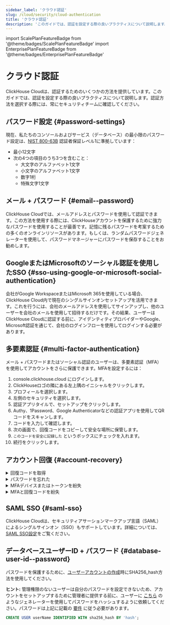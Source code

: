 ```yaml
---
sidebar_label: 'クラウド認証'
slug: /cloud/security/cloud-authentication
title: 'クラウド認証'
description: 'このガイドでは、認証を設定する際の良いプラクティスについて説明します。'
---
```


import ScalePlanFeatureBadge from '@theme/badges/ScalePlanFeatureBadge'
import EnterprisePlanFeatureBadge from '@theme/badges/EnterprisePlanFeatureBadge'


# クラウド認証

ClickHouse Cloudは、認証するためのいくつかの方法を提供しています。このガイドでは、認証を設定する際の良いプラクティスについて説明します。認証方法を選択する際には、常にセキュリティチームに確認してください。

## パスワード設定 {#password-settings}

現在、私たちのコンソールおよびサービス（データベース）の最小限のパスワード設定は、[NIST 800-63B](https://pages.nist.gov/800-63-3/sp800-63b.html#sec4) 認証者保証レベル1に準拠しています：
- 最小12文字
- 次の4つの項目のうち3つを含むこと：
   - 大文字のアルファベット1文字
   - 小文字のアルファベット1文字
   - 数字1桁
   - 特殊文字1文字

## メール + パスワード {#email--password}

ClickHouse Cloudでは、メールアドレスとパスワードを使用して認証できます。この方法を使用する際には、ClickHouseアカウントを保護するために強力なパスワードを使用することが最善です。記憶に残るパスワードを考案するための多くのオンラインリソースがあります。もしくは、ランダムパスワードジェネレーターを使用して、パスワードマネージャーにパスワードを保存することをお勧めします。

## GoogleまたはMicrosoftのソーシャル認証を使用したSSO {#sso-using-google-or-microsoft-social-authentication}

会社がGoogle WorkspaceまたはMicrosoft 365を使用している場合、ClickHouse Cloud内で現在のシングルサインオンセットアップを活用できます。これを行うには、会社のメールアドレスを使用してサインアップし、他のユーザーを会社のメールを使用して招待するだけです。その結果、ユーザーはClickHouse Cloudに認証する前に、アイデンティティプロバイダーやGoogle、Microsoft認証を通じて、会社のログインフローを使用してログインする必要があります。

## 多要素認証 {#multi-factor-authentication}

メール + パスワードまたはソーシャル認証のユーザーは、多要素認証（MFA）を使用してアカウントをさらに保護できます。MFAを設定するには：
1. console.clickhouse.cloud にログインします。
2. ClickHouseロゴの隣にある左上隅のイニシャルをクリックします。
3. プロフィールを選択します。
4. 左側のセキュリティを選択します。
5. 認証アプリタイルで、セットアップをクリックします。
6. Authy、1Password、Google Authenticatorなどの認証アプリを使用してQRコードをスキャンします。
7. コードを入力して確認します。
8. 次の画面で、回復コードをコピーして安全な場所に保管します。
9. `このコードを安全に記録した` というボックスにチェックを入れます。
10. 続行をクリックします。
    
## アカウント回復 {#account-recovery}

<details> 
   <summary>回復コードを取得</summary>

   以前にMFAに登録したが、回復コードを作成しなかったか、紛失した場合は、以下の手順に従って新しい回復コードを取得します：
   1. https://console.clickhouse.cloud にアクセスします。
   2. 資格情報とMFAでサインインします。
   3. 左上隅にあるプロフィールに移動します。
   4. 左側のセキュリティをクリックします。
   5. 認証アプリの横にあるゴミ箱をクリックします。
   6. 認証アプリを削除をクリックします。
   7. コードを入力し、続行をクリックします。
   8. 認証アプリセクションで、セットアップをクリックします。
   9. QRコードをスキャンし、新しいコードを入力します。
   10. 回復コードをコピーして安全な場所に保管します。
   11. `このコードを安全に記録した` というボックスにチェックを入れます。
   12. 続行をクリックします。
   
</details>
<details>
   <summary>パスワードを忘れた</summary>

   パスワードを忘れた場合は、セルフサービス回復の手順に従ってください：
   1. https://console.clickhouse.cloud にアクセスします。
   2. メールアドレスを入力し、続行をクリックします。
   3. パスワードをお忘れですか？をクリックします。
   4. パスワードリセットリンクを送信をクリックします。
   5. メールを確認し、メール内のパスワードのリセットをクリックします。
   6. 新しいパスワードを入力し、確認後、パスワードを更新をクリックします。
   7. サインインに戻るをクリックします。
   8. 新しいパスワードで通常通りサインインします。
            
</details>
<details>
   <summary>MFAデバイスまたはトークンを紛失</summary>

   MFAデバイスを紛失したり、トークンを削除した場合は、以下の手順に従って新しいトークンを回復および作成します：
   1. https://console.clickhouse.cloud にアクセスします。
   2. 資格情報を入力し、続行をクリックします。
   3. 多要素認証画面でキャンセルをクリックします。
   4. 回復コードをクリックします。
   5. コードを入力して続行を押します。
   6. 新しい回復コードをコピーして安全な場所に保管します。
   7. `このコードを安全に記録した` というボックスにチェックを入れ、続行をクリックします。
   8. サインインしたら、左上のプロフィールに移動します。
   9. 左上のセキュリティをクリックします。
   10. 認証アプリの隣にあるゴミ箱アイコンをクリックして古い認証アプリを削除します。
   11. 認証アプリを削除をクリックします。
   12. 多要素認証のプロンプトが表示されたら、キャンセルをクリックします。
   13. 回復コードをクリックします。
   14. 回復コードを入力し（これはステップ7で生成された新しいコードです）、続行をクリックします。
   15. 新しい回復コードをコピーして安全な場所に保管します - これは削除プロセス中に画面を離れた場合のフェイルセーフです。
   16. `このコードを安全に記録した` というボックスにチェックを入れ、続行をクリックします。
   17. 新しいMFA要素の設定のために上記のプロセスに従ってください。
       
</details>
<details>
   <summary>MFAと回復コードを紛失</summary>

   MFAデバイスと回復コードの両方を紛失した場合、またはMFAデバイスを紛失し、回復コードを取得したことがない場合は、以下の手順に従ってリセットをリクエストします：

   **チケットを提出**: 他の管理ユーザーがいる組織に所属している場合、たとえ単独ユーザー組織にアクセスしようとしている場合でも、管理者ロールに割り当てられた組織のメンバーに、組織にログインしてあなたの代理でMFAをリセットするサポートチケットを提出してもらってください。リクエストが認証されたことが確認でき次第、MFAをリセットし、管理者に通知します。通常通りMFAなしでサインインし、新しい要素を登録するためにプロフィール設定に移動します。

   **メール経由でリセット**: あなたが組織の唯一のユーザーである場合、口座に関連付けられたメールアドレスを使用して、サポートケースをメールで提出します (support@clickhouse.com)。リクエストが正しいメールアドレスから来ていることが確認でき次第、MFAとパスワードのリセットを行います。パスワードリセットリンクにアクセスするためにメールを確認してください。新しいパスワードを設定した後、希望する場合は新しい要素を登録するためにプロフィール設定に移動します。 
   
</details>

## SAML SSO {#saml-sso}

<EnterprisePlanFeatureBadge feature="SAML SSO"/>

ClickHouse Cloudは、セキュリティアサーションマークアップ言語（SAML）によるシングルサインオン（SSO）もサポートしています。詳細については、[SAML SSO設定](/cloud/security/saml-setup)をご覧ください。

## データベースユーザーID + パスワード {#database-user-id--password}

パスワードを保護するために、[ユーザーアカウントの作成](/sql-reference/statements/create/user.md)時にSHA256_hash方法を使用してください。

**ヒント:** 管理権限のないユーザーは自分のパスワードを設定できないため、アカウントをセットアップするために管理者に提供する前に、ユーザーに [こちら](https://tools.keycdn.com/sha256-online-generator) のようなジェネレーターを使用してパスワードをハッシュするように依頼してください。パスワードは上記に記載の [要件](#password-settings) に従う必要があります。

```sql
CREATE USER userName IDENTIFIED WITH sha256_hash BY 'hash';
```
